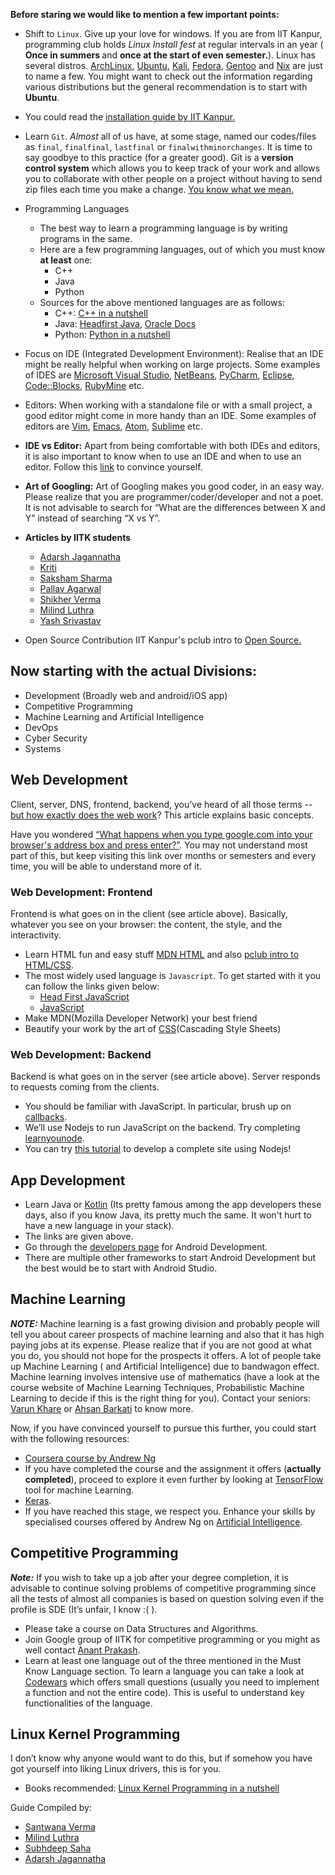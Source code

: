 <b>Before staring we would like to mention a few important points:</b>

* Shift to `Linux`. Give up your love for windows. If you are from IIT
	Kanpur, programming club holds <em>Linux Install fest</em> at regular intervals in an year (<b> Once in summers </b> and <b> once at the start of even semester.</b>).
	Linux has several distros. [ArchLinux](https://www.ubuntu.com/), [Ubuntu](https://www.ubuntu.com/), [Kali](https://www.kali.org/), [Fedora](https://getfedora.org/),
	[Gentoo](https://www.gentoo.org/) and [Nix](https://nixos.org/) are just to name a few. You might want
	to check out the information regarding various distributions but the
	general recommendation is to start with <b>Ubuntu</b>.
* You could read the [installation guide by IIT Kanpur.](http://pclub.in/installfest17/2017/01/06/installfest.html)
* Learn `Git`. <em>Almost</em> all of us have, at some stage, named our
	codes/files as `final`, `finalfinal`, `lastfinal` or
	`finalwithminorchanges`. It is time to say goodbye to this
	practice (for a greater good). Git is a <b>version control
	system</b> which allows you to keep track of your work and allows
	you to collaborate with other people on a project without having to
	send zip files each time you make a change.
	[You know what we mean.](https://goo.gl/images/ZGyV3N)
* Programming Languages
	* The best way to learn a programming language is by writing programs in the same.
	* Here are a few programming languages, out of which you must know
		<b>at least</b> one:
		* C++
		* Java
		* Python
	* Sources for the above mentioned languages are as follows:
		* C++: [C++ in a nutshell](http://shop.oreilly.com/product/9780596002985.do)
		* Java: [Headfirst Java](https://www.oreilly.com/library/view/head-first-java/0596009208/), [Oracle Docs](https://docs.oracle.com/javase/tutorial/)
		* Python: [Python in a nutshell](http://shop.oreilly.com/product/9780596001889.do)
* Focus on IDE (Integrated Development Environment): Realise that an IDE
	might be really helpful when working on large projects. Some examples of
	IDES are [Microsoft Visual Studio](https://visualstudio.microsoft.com/), [NetBeans](https://netbeans.org/), [PyCharm](https://www.jetbrains.com/pycharm/), [Eclipse](https://eclipse.org),
	[Code::Blocks](http://www.codeblocks.org/), [RubyMine](https://www.jetbrains.com/ruby/) etc.
* Editors: When working with a standalone file or with a small project, a
	good editor might come in more handy than an IDE. Some examples of
	editors are
	[Vim](https://www.vim.org/), [Emacs](https://www.gnu.org/software/emacs/), [Atom](https://atom.io/), [Sublime](https://www.sublimetext.com/) etc.
* <b>IDE vs Editor:</b> Apart from being comfortable with both IDEs and
	editors, it is also important to know when to use an IDE and when to
	use an editor. Follow this [link](https://spin.atomicobject.com/2015/12/22/ide-vs-text-editor/) to convince yourself.
* <b>Art of Googling:</b> Art of Googling makes you good coder, in an easy way. Please realize that you are programmer/coder/developer and not a poet. It is not advisable to search for “What are the differences between X and Y” instead of searching “X vs Y”.
* <b>Articles by IITK students</b>
	* [Adarsh Jagannatha](https://hackmaster.in/blog/)
	* [Kriti](https://kritij16.wordpress.com/category/computer-science/)
	* [Saksham Sharma](https://sakshamsharma.com/)
	* [Pallav Agarwal](https://www.varstack.com/)
	* [Shikher Verma](http://shikherverma.com/blog/)
	* [Milind Luthra](http://blog.milindl.org/)
	* [Yash Srivastav](https://yashsriv.org/blog)

* Open Source Contribution
	IIT Kanpur's pclub intro to [Open Source.](https://docs.google.com/presentation/d/1KfPetssdOhPiIsDBf_e_IT6HZOPrLMqAPAVzTzAAClg/edit?usp=sharing)

## Now starting with the actual Divisions:

* Development (Broadly web and android/iOS app)
* Competitive Programming
* Machine Learning and Artificial Intelligence
* DevOps
* Cyber Security
* Systems

## Web Development

Client, server, DNS, frontend, backend, you’ve heard of all those terms -- [but how exactly does the web work](https://developer.mozilla.org/en-US/docs/Learn/Getting_started_with_the_web/How_the_Web_works)? This article explains basic concepts.

Have you wondered [“What happens when you type google.com into your browser's address box and press enter?”](https://github.com/alex/what-happens-when). You may not understand most part of this, but keep visiting this link over months or semesters and every time, you will be able to understand more of it.

### Web Development: Frontend

Frontend is what goes on in the client (see article above). Basically, whatever you see on your browser: the content, the style, and the interactivity.

* Learn HTML fun and easy stuff [MDN HTML](https://developer.mozilla.org/en-US/docs/Learn/HTML) and also [pclub intro to HTML/CSS](https://docs.google.com/presentation/d/1X954pXQTwFQpuHGjTU952-1uwwMtRvo4nHUM6xQUosg/edit#slide=id.p).
* The most widely used language is `Javascript`. To get started with it you can follow the links given below:
	* [Head First JavaScript](https://www.oreilly.com/library/view/head-first-javascript/9781449340124/)
	* [JavaScript](https://developer.mozilla.org/en-US/docs/Web/JavaScript/Guide)
* Make MDN(Mozilla Developer Network) your best friend
* Beautify your work by the art of [CSS](https://html.com/css/)(Cascading Style Sheets)

### Web Development: Backend

Backend is what goes on in the server (see article above). Server responds to requests coming from the clients.
* You should be familiar with JavaScript. In particular, brush up on [callbacks](https://codeburst.io/javascript-what-the-heck-is-a-callback-aba4da2deced?gi=fecf64f018ae).
* We’ll use Nodejs to run JavaScript on the backend. Try completing  [learnyounode](https://github.com/workshopper/learnyounode).
* You can try [this tutorial](https://developer.mozilla.org/en-US/docs/Learn/Server-side/Express_Nodejs) to develop a complete site using Nodejs!

## App Development

* Learn Java or [Kotlin](https://kotlinlang.org) (Its pretty famous among the app developers these
	days, also if you know Java, its pretty much the same. It won't hurt
	to have a new language in your stack).
* The links are given above.
* Go through the [developers page](https://developer.android.com/) for Android Development.
* There are multiple other frameworks to start Android Development but
	the best would be to start with Android Studio.

## Machine Learning

<b><em>NOTE:</em></b> Machine learning is a fast growing division and probably people will tell you about career prospects of machine learning and also that it has high paying jobs at its expense. Please realize that if you are not good at what you do, you should not hope for the prospects it offers. A lot of people take up Machine Learning ( and Artificial Intelligence) due to bandwagon effect. Machine learning involves intensive use of mathematics (have a look at the course website of Machine Learning Techniques, Probabilistic Machine Learning to decide if this is the right thing for you). Contact your seniors: [Varun Khare](https://www.facebook.com/varun.khare2) or [Ahsan Barkati](https://www.facebook.com/ahsan.champs) to know more.

Now, if you have convinced yourself to pursue this further, you could
start with the following resources:

* [Coursera course by Andrew Ng](https://www.coursera.org/learn/machine-learning)
* If you have completed the course and the assignment it offers
	(<b>actually completed</b>), proceed to explore it even further by looking
	at [TensorFlow](https://www.tensorflow.org/get_started/) tool for machine Learning.
* [Keras](https://keras.io).
* If you have reached this stage, we respect you. Enhance your skills by specialised courses offered by Andrew Ng on [Artificial Intelligence](https://www.deeplearning.ai).

## Competitive Programming

<b><em>Note:</em></b> If you wish to take up a job after your degree completion, it is advisable to continue solving problems of competitive programming since all the tests of almost all companies is based on question solving even if the profile is SDE (It’s unfair, I know :( ).

* Please take a course on Data Structures and Algorithms.
* Join Google group of IITK for competitive programming or you might as well contact [Anant Prakash](https://www.facebook.com/infinitelightness).
* Learn at least one language out of the three mentioned in the Must Know Language section. To learn a language you can take a look at [Codewars](https://www.codewars.com/dashboard) which offers small questions (usually you need to implement a function and not the entire code). This is useful to understand key functionalities of the language.

## Linux Kernel Programming

I don’t know why anyone would want to do this, but if somehow you have got yourself into liking Linux drivers, this is for you.
* Books recommended: [Linux Kernel Programming in a nutshell](http://www.kroah.com/lkn/)


Guide Compiled by:
* [Santwana Verma](santwana.org)
* [Milind Luthra](http://milindl.org/)
* [Subhdeep Saha](https://subhdeep.org/)
* [Adarsh Jagannatha](https://hackmaster.in/blog/about/)
